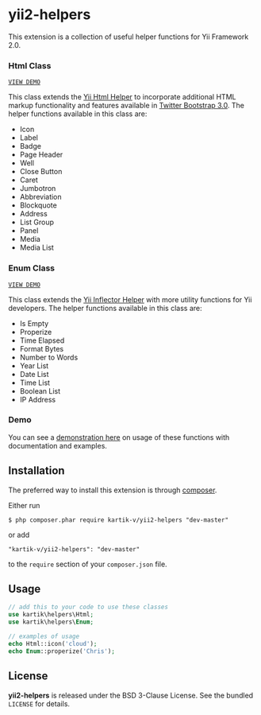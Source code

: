 yii2-helpers
============

This extension is a collection of useful helper functions for Yii Framework 2.0.

### Html Class
[```VIEW DEMO```](http://demos.krajee.com/helper-functions/html)  

This class extends the [Yii Html Helper](https://github.com/yiisoft/yii2/blob/master/framework/yii/helpers/Html.php) to incorporate additional HTML markup functionality and features available in [Twitter Bootstrap 3.0](http://getbootstrap.com/). The helper functions available in this class are:
- Icon
- Label
- Badge
- Page Header
- Well
- Close Button
- Caret
- Jumbotron
- Abbreviation
- Blockquote
- Address
- List Group
- Panel
- Media
- Media List

### Enum Class
[```VIEW DEMO```](http://demos.krajee.com/helper-functions/enum)  

This class extends the [Yii Inflector Helper](https://github.com/yiisoft/yii2/blob/master/framework/yii/helpers/Inflector.php) with more utility functions for Yii developers. The helper functions available in this class are:
- Is Empty
- Properize
- Time Elapsed
- Format Bytes
- Number to Words
- Year List
- Date List
- Time List
- Boolean List
- IP Address

### Demo
You can see a [demonstration here](http://demos.krajee.com/helpers) on usage of these functions with documentation and examples.

## Installation

The preferred way to install this extension is through [composer](http://getcomposer.org/download/).

Either run

```
$ php composer.phar require kartik-v/yii2-helpers "dev-master"
```

or add

```
"kartik-v/yii2-helpers": "dev-master"
```

to the ```require``` section of your `composer.json` file.

## Usage

```php
// add this to your code to use these classes
use kartik\helpers\Html;
use kartik\helpers\Enum;

// examples of usage
echo Html::icon('cloud');
echo Enum::properize('Chris');
```

## License

**yii2-helpers** is released under the BSD 3-Clause License. See the bundled `LICENSE` for details.
